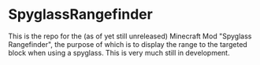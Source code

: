 # SpyglassRangefinder
This is the repo for the (as of yet still unreleased) Minecraft Mod "Spyglass Rangefinder", the purpose of which is to display the range to the targeted block when using a spyglass. This is very much still in development.
